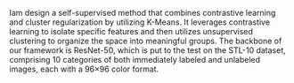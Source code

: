 Iam design a self-supervised method that combines contrastive learning and cluster regularization by utilizing K-Means. It leverages contrastive learning to isolate specific features and then utilizes unsupervised clustering to organize the space into meaningful groups. The backbone of our framework is ResNet-50, which is put to the test on the STL-10 dataset, comprising 10 categories of both immediately labeled and unlabeled images, each with a 96×96 color format. 

